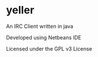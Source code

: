 yeller
======

An IRC Client written in java

Developed using Netbeans IDE

Licensed under the GPL v3 License

